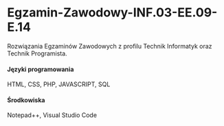 # Egzamin-Zawodowy-INF.03-EE.09-E.14
<p>Rozwiązania Egzaminów Zawodowych z profilu Technik Informatyk oraz Technik Programista.</p>
<h4>Języki programowania</h4>
<p>HTML, CSS, PHP, JAVASCRIPT, SQL</p>
<h4>Środkowiska</h4>
<p>Notepad++, Visual Studio Code</p>
